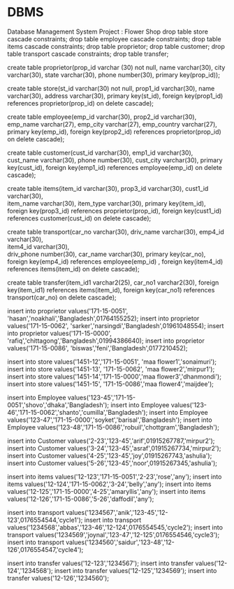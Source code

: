 # DBMS
Database Management System Project : Flower Shop
drop table store cascade constraints;
drop table employee cascade constraints;
drop table items cascade constraints;
drop table proprietor;
drop table customer;
drop table transport cascade constraints;
drop table transfer;

create table proprietor(prop_id varchar (30) not null,
	name varchar(30),
	city varchar(30),
	state varchar(30),
	phone number(30),
    primary key(prop_id));


create table store(st_id varchar(30) not null,
prop1_id varchar(30),
name varchar(30),
address varchar(30),
primary key(st_id),
foreign key(prop1_id) references proprietor(prop_id) on delete cascade);



create table employee(emp_id varchar(30),
prop2_id varchar(30),	
emp_name varchar(27),
emp_city varchar(27),
emp_country varchar(27),
primary key(emp_id),
foreign key(prop2_id) references proprietor(prop_id) on delete cascade);


create table customer(cust_id varchar(30),
emp1_id varchar(30),	
cust_name varchar(30),
phone number(30),
cust_city varchar(30),
primary key(cust_id),
foreign key(emp1_id) references employee(emp_id) on delete cascade);

create table items(item_id varchar(30),
prop3_id varchar(30),
cust1_id varchar(30),	
item_name varchar(30),
item_type varchar(30),
primary key(item_id),
foreign key(prop3_id) references proprietor(prop_id),
foreign key(cust1_id) references customer(cust_id) on delete cascade);

create table transport(car_no varchar(30),
driv_name varchar(30),
emp4_id varchar(30),	
item4_id varchar(30),	
driv_phone number(30),
car_name varchar(30),
primary key(car_no),
foreign key(emp4_id) references employee(emp_id) ,
foreign key(item4_id) references items(item_id) on delete cascade);	

create table transfer(item_id1 varchar2(25),
	car_no1 varchar2(30),
foreign key(item_id1) references items(item_id),
foreign key(car_no1) references transport(car_no) on delete cascade);

insert into proprietor values('171-15-0051', 'hasan','noakhali','Bangladesh',01764155252);
insert into proprietor values('171-15-0062', 'sarker','narsingdi','Bangladesh',01961048554);
insert into proprietor values('171-15-0000', 'rafiq','chittagong','Bangladesh',01994386640);
insert into proprietor values('171-15-0086', 'biswas','feni','Bangladesh',0177210452);

insert into store values('1451-12','171-15-0051', 'maa flower1','sonaimuri');		
insert into store values('1451-13', '171-15-0062', 'maa flower2','mirpur1');
insert into store values('1451-14','171-15-0000','maa flower3','dhanmondi');
insert into store values('1451-15',  '171-15-0086','maa flower4','maijdee');


insert into Employee values('123-45','171-15-0051','shovo','dhaka','Bangladesh');
insert into Employee values('123-46','171-15-0062','shanto','cumilla','Bangladesh');
insert into Employee values('123-47','171-15-0000','soyket','barisal','Bangladesh');
insert into Employee values('123-48','171-15-0086','robuil','chottgram','Bangladesh');


insert into Customer values('2-23','123-45','arif',01915267787,'mirpur2');
insert into Customer values('3-24','123-45','asraf',01915267734,'mirpur2');
insert into Customer values('4-25','123-45','joy',01915267743,'ashulia');
insert into Customer values('5-26','123-45','noor',01915267345,'ashulia');


insert into items values('12-123','171-15-0051','2-23','rose','any');
insert into items values('12-124','171-15-0062','3-24','belly','any');
insert into items values('12-125','171-15-0000','4-25','amaryllis','any');
insert into items values('12-126','171-15-0086','5-26','daffodil','any');	

insert into transport values('1234567','anik','123-45','12-123',0176554544,'cycle1');
insert into transport values('1234568','abbas','123-46','12-124',0176554545,'cycle2');
insert into transport values('1234569','joynal','123-47','12-125',0176554546,'cycle3');
insert into transport values('1234560','saidur','123-48','12-126',0176554547,'cycle4');

insert into transfer values('12-123','1234567');
insert into transfer values('12-124','1234568');
insert into transfer values('12-125','1234569');
insert into transfer values('12-126','1234560');	
